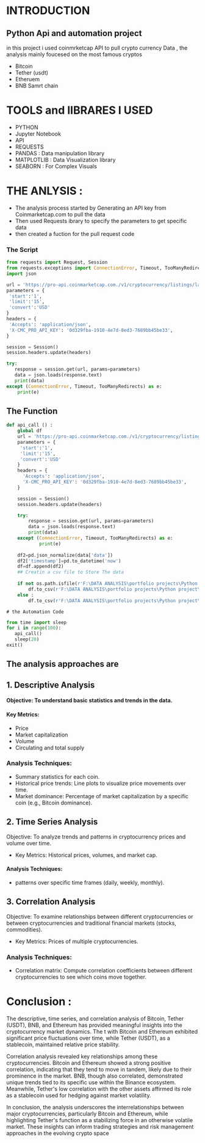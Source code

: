 # INTRODUCTION 
 ## Python Api and automation project 
in this project i used coinmrketcap API to pull crypto currency Data , the analysis mainly foucesed on the most famous cryptos 
- Bitcoin
- Tether (usdt)
- Etheruem
- BNB Samrt chain

# TOOLS and lIBRARES I USED 
- PYTHON  
- Jupyter Notebook
- API
- REQUESTS 
- PANDAS : Data manipulation library
- MATPLOTLIB : Data Visualization library
- SEABORN  : For Complex Visuals

# THE ANLYSIS :

- The analysis process started by Generating an API key from Coinmarketcap.com to pull the data
- Then used Requests ibrary to specify the parameters  to get 
specific data 
- then created a fuction for the pull request code
 ### The Script 
 ``` python
 from requests import Request, Session
from requests.exceptions import ConnectionError, Timeout, TooManyRedirects
import json

url = 'https://pro-api.coinmarketcap.com./v1/cryptocurrency/listings/latest'
parameters = {
  'start':'1',
  'limit':'15',
  'convert':'USD'
}
headers = {
  'Accepts': 'application/json',
  'X-CMC_PRO_API_KEY': '0d329fba-1910-4e7d-8ed3-7689bb45be33',
}

session = Session()
session.headers.update(headers)

try:
    response = session.get(url, params=parameters)
    data = json.loads(response.text)
    print(data)
except (ConnectionError, Timeout, TooManyRedirects) as e:
     print(e)
```
## The Function 
``` py
def api_call () :
    global df 
    url = 'https://pro-api.coinmarketcap.com./v1/cryptocurrency/listings/latest'
    parameters = {
     'start':'1',
     'limit':'15',
     'convert':'USD'
    }
    headers = {
      'Accepts': 'application/json',
      'X-CMC_PRO_API_KEY': '0d329fba-1910-4e7d-8ed3-7689bb45be33',
    }

    session = Session()
    session.headers.update(headers)

    try:
        response = session.get(url, params=parameters)
        data = json.loads(response.text)
        print(data)
    except (ConnectionError, Timeout, TooManyRedirects) as e:
            print(e)
            
    df2=pd.json_normalize(data['data'])
    df2['timestamp']=pd.to_datetime('now')
    df=df.append(df2)
    ## Creatin a csv file to Store The data
    
    if not os.path.isfile(r'F:\DATA ANALYSIS\portfolio projects\Python project\Api and automation project') :
        df.to_csv(r'F:\DATA ANALYSIS\portfolio projects\Python project\Api and automation project',header='column names')
    else :
        df.to_csv(r'F:\DATA ANALYSIS\portfolio projects\Python project\Api and automation project',mode='a',header=False)
  ```
    # the Automation Code 

 ``` py
 from time import sleep
for i in range(100):
    api_call()
    sleep(20)
exit()
``` 

## The analysis approaches are 
## 1. Descriptive Analysis

   #### Objective: To understand basic statistics and trends in the data.
   #### Key Metrics: 
  -   Price 
  -    Market capitalization
   -   Volume
   -   Circulating and total supply
    
### Analysis Techniques:
 -  Summary statistics  for each coin.
  -    Historical price trends: Line plots to visualize price movements over time.
   -   Market dominance: Percentage of market capitalization by a specific coin (e.g., Bitcoin dominance).
## 2. Time Series Analysis
   Objective: To analyze trends and patterns in cryptocurrency prices and volume over time.
   - Key Metrics: Historical prices, volumes, and market cap.
 #### Analysis Techniques:
  - patterns over specific time frames (daily, weekly, monthly).
## 3. Correlation Analysis
   Objective: To examine relationships between different cryptocurrencies or between cryptocurrencies and traditional financial markets (stocks, commodities).
  - Key Metrics: Prices of multiple cryptocurrencies.
### Analysis Techniques:
  - Correlation matrix: Compute correlation coefficients between different cryptocurrencies to see which coins move together.

  #

# Conclusion :


The descriptive, time series, and correlation analysis of Bitcoin, Tether (USDT), BNB, and Ethereum has provided meaningful insights into the cryptocurrency market dynamics. The t with Bitcoin and Ethereum exhibited significant price fluctuations over time, while Tether (USDT), as a stablecoin, maintained relative price stability.

Correlation analysis revealed key relationships among these cryptocurrencies. Bitcoin and Ethereum showed a strong positive correlation, indicating that they tend to move in tandem, likely due to their prominence in the market. BNB, though also correlated, demonstrated unique trends tied to its specific use within the Binance ecosystem. Meanwhile, Tether's low correlation with the other assets affirmed its role as a stablecoin used for hedging against market volatility.

In conclusion, the analysis underscores the interrelationships between major cryptocurrencies, particularly Bitcoin and Ethereum, while highlighting Tether's function as a stabilizing force in an otherwise volatile market. These insights can inform trading strategies and risk management approaches in the evolving crypto space


 

